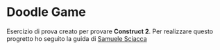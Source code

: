 # Doodle Game

Esercizio di prova creato per provare <b>Construct 2</b>.
Per realizzare questo progretto ho seguito la guida di [Samuele Sciacca]()
